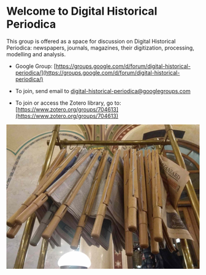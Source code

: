 # Welcome to Digital Historical Periodica

This group is offered as a space for discussion on Digital Historical Periodica: newspapers, journals, magazines, their digitization, processing, modelling and analysis. 


- Google Group: [https://groups.google.com/d/forum/digital-historical-periodica/](https://groups.google.com/d/forum/digital-historical-periodica/)

- To join, send email to digital-historical-periodica@googlegroups.com

- To join or access the Zotero library, go to: [https://www.zotero.org/groups/704613](https://www.zotero.org/groups/704613)


<!-- 
![IMG_20181110_191001.jpg](IMG_20181110_191001.jpg)
 -->
![newspapers.jpg](newspapers.jpg)
